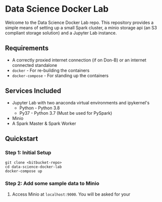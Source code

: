 # Data Science Docker Lab

Welcome to the Data Science Docker Lab repo. This repository provides a simple means of setting up a small Spark cluster, a minio storage api (an S3 compliant storage solution) and a Jupyter Lab instance.

## Requirements

- A correctly proxied internet connection (if on Don-B) or an internet connected standalone
- `docker` - For re-building the containers
- `docker-compose` - For standing up the containers

## Services Included

- Jupyter Lab with two anaconda virtual environments and ipykernel's
  - Python - Python 3.8
  - Py37 - Python 3.7 (Must be used for PySpark)
- Minio 
- A Spark Master & Spark Worker

## Quickstart

### Step 1: Initial Setup
```
git clone <bitbucket-repo>
cd data-science-docker-lab
docker-compose up
```

### Step 2: Add some sample data to Minio

1. Access Minio at `localhost:9000`. You will be asked for your 

